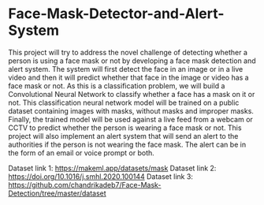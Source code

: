 # Face-Mask-Detector-and-Alert-System
This project will try to address the novel challenge of detecting whether a person is using a face mask or not by developing a face mask detection and alert system. 
The system will first detect the face in an image or in a live video and then it will predict whether that face in the image or video has a face mask or not. 
As this is a classification problem, we will build a Convolutional Neural Network to classify whether a face has a mask on it or not. 
This classification neural network model will be trained on a public dataset containing images with masks, without masks and improper masks. 
Finally, the trained model will be used against a live feed from a webcam or CCTV to predict whether the person is wearing a face mask or not. 
This project will also implement an alert system that will send an alert to the authorities if the person is not wearing the face mask. 
The alert can be in the form of an email or voice prompt or both.


Dataset link 1: https://makeml.app/datasets/mask
Dataset link 2: https://doi.org/10.1016/j.smhl.2020.100144
Dataset link 3: https://github.com/chandrikadeb7/Face-Mask-Detection/tree/master/dataset
